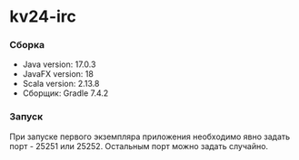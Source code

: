 # kv24-irc

### Сборка
* Java version: 17.0.3 
* JavaFX version: 18
* Scala version: 2.13.8
* Сборщик: Gradle 7.4.2

### Запуск
При запуске первого экземпляра приложения необходимо явно задать порт - 25251 или 25252. Остальным порт можно задать случайно.
